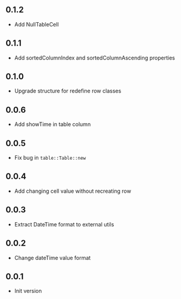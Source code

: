 ## 0.1.2

- Add NullTableCell

## 0.1.1

- Add sortedColumnIndex and sortedColumnAscending properties

## 0.1.0

- Upgrade structure for redefine row classes

## 0.0.6

- Add showTime in table column

## 0.0.5

- Fix bug in `table::Table::new`

## 0.0.4

- Add changing cell value without recreating row

## 0.0.3

- Extract DateTime format to external utils

## 0.0.2

- Change dateTime value format

## 0.0.1

- Init version